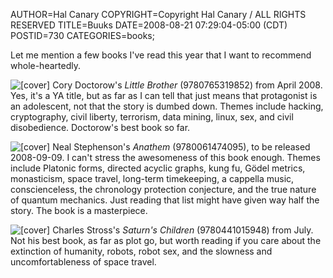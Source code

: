 AUTHOR=Hal Canary
COPYRIGHT=Copyright Hal Canary / ALL RIGHTS RESERVED
TITLE=Buuks
DATE=2008-08-21 07:29:04-05:00 (CDT)
POSTID=730
CATEGORIES=books;

Let me mention a few books I've read this year that I want to recommend whole-heartedly.

![[cover]](https://halcanary.org/images/29c1e29e741ba0362868acc17baf2447686162c0.jpg) Cory Doctorow's _Little Brother_ (9780765319852) from April 2008. Yes, it's a YA title, but as far as I can tell that just means that protagonist is an adolescent, not that the story is dumbed down. Themes include hacking, cryptography, civil liberty, terrorism, data mining, linux, sex, and civil disobedience. Doctorow's best book so far.  

![[cover]](https://halcanary.org/images/798b7e0355c04fcc5040fb92d1c09d933fb1a90b.jpg) Neal Stephenson's _Anathem_ (9780061474095), to be released 2008-09-09. I can't stress the awesomeness of this book enough. Themes include Platonic forms, directed acyclic graphs, kung fu, Gödel metrics, monasticism, space travel, long-term timekeeping, a cappella music, conscienceless, the chronology protection conjecture, and the true nature of quantum mechanics. Just reading that list might have given way half the story. The book is a masterpiece.  

![[cover]](https://halcanary.org/images/c5b10f5618e3f74329986022a55d6b27ad46d73a.jpg) Charles Stross's _Saturn's Children_ (9780441015948) from July. Not his best book, as far as plot go, but worth reading if you care about the extinction of humanity, robots, robot sex, and the slowness and uncomfortableness of space travel.
